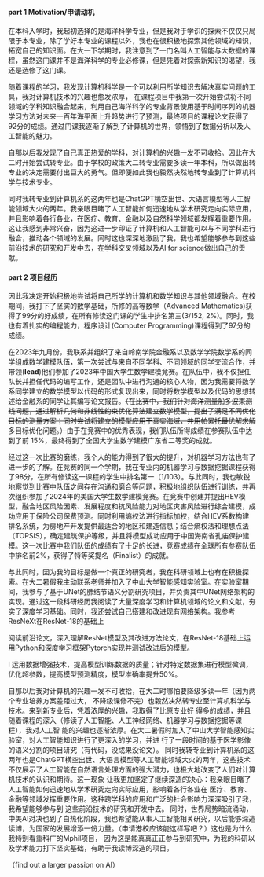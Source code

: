 #### part 1 Motivation/申请动机

在本科⼊学时，我起初选择的是海洋科学专业，但是我对于学识的探索不仅仅只局限于本专业，除了学好本专业的课程以外，我也在很积极地探索其他领域的知识，拓宽自己的知识面。在大一下学期时，我注意到了一门名叫人工智能与大数据的课程，虽然这门课并不是海洋科学的专业必修课，但是凭着对探索新知识的渴望，我还是选修了这门课。

随着课程的学习，我发现计算机科学是一个可以利用所学知识去解决真实问题的工具，我对计算机技术的兴趣也愈发浓厚， 在课程项目中我第一次开始尝试将不同领域的学科知识融合起来，利用⾃⼰海洋科学的专业背景使用基于时间序列的机器学习方法对未来⼀百年海平⾯上升趋势进行了预测，最终项目的课程论文获得了92分的成绩。通过门课我逐渐了解到了计算机的世界，领悟到了数据分析以及⼈⼯智能的魅力。

 ⾃那以后我发现了自己真正热爱的学科，对计算机的兴趣⼀发不可收拾。因此在大二时开始尝试转专业。由于学校的政策大二转专业需要多读一年本科，所以做出转专业的决定需要付出巨大的勇气。但即便如此我也毅然决然地转专业到了计算机科学与技术专业。

同时我转专业到计算机系的这两年也是ChatGPT横空出世、⼤语⾔模型等⼈⼯智能领域⼤⽕的两年。我亲眼⽬睹了⼈⼯智能如何迅速地从学术研究⾛向实际应⽤，并且影响着各行各业，在医疗、教育、⾦融以及自然科学领域都发挥着重要作⽤。这让我感到非常兴奋，因为这进一步印证了计算机和人工智能可以与不同学科进行融合，推动各个领域的发展。同时这也深深地激励了我，我也希望能够参与到这些前沿技术的研究和开发中去，在学科交叉领域以及AI for science做出自己的贡献。

#### part 2 项目经历

因此我决定开始积极地尝试将自己所学的计算机和数学知识与其他领域融合。在校期间，我打下了坚实的数学基础，所修的高等数学（Advanced Mathematics)获得了99分的好成绩，在所有修读这门课的学生中排名第三(3/152, 2%)。同时，我也有着扎实的编程能力，程序设计(Computer Programming)课程得到了97分的成绩。

在2023年九月份，我联系并组织了来自岭南学院金融系以及数学学院数学系的同学组成数学建模队伍，第一次尝试与来自不同学科、不同领域的同学交流合作，并带领(**lead**)他们参加了2023年中国大学生数学建模竞赛。在队伍中，我不仅担任队长并担任代码的编写工作，还是团队中进行沟通的核心人物，因为我需要将数学系同学建立的数学模型以代码的形式复现出来，同时将数学模型以及代码的思想转述给金融系的同学让其编写论文报告。~~（在比赛中，我们针对海洋测量船多波束测线问题，通过解析几何和非线性约束优化算法建立数学模型，提出了满足不同优化目标的测量方案；同时尝试将建立的模型应用于真实海域，并用帕累托最优解求解多目标优化问题。）~~由于在竞赛中的优秀表现，我们队伍所得成绩在参赛队伍中达到了前 15%，最终得到了全国大学生数学建模广东省二等奖的成就。

经过这一次比赛的磨练，我个人的能力得到了很大的提升，对机器学习方法也有了进一步的了解。在竞赛的同一个学期，我在专业内的机器学习与数据挖掘课程获得了98分，在所有修读这一课程的学生中排名第一（1/103）。与此同时，我也敏锐地察觉到比赛中队伍之间存在沟通和磨合等问题，积极地组织队伍进行训练，并再次组织参加了2024年的美国大学生数学建模竞赛。在竞赛中创建并提出HEV模型，融合地区风险因素、发展程度和抗风险能力对地区灾害风险进行综合建模，成功应用于保险公司保费预测。同时利用熵权法进行指标加权，结合HEV系数构建排名系统，为房地产开发提供最适合的地区和建造信息；结合熵权法和理想点法（TOPSIS），确定建筑保护等级，并且将模型成功应用于中国海南省孔庙保护建模。这一次比赛中我们队伍的成绩有了十足的长进，竞赛成绩在全球所有参赛队伍中排名前2%，获得了特等奖提名（Finalist）的成就。

与此同时，因为我的目标是做一个真正的研究者，我在科研领域上也有在积极探索。在大二暑假我主动联系老师并加入了中山大学智能感知实验室。在实验室期间，我参与了基于UNet的肺结节语义分割研究项目，并负责其中UNet网络架构的实现。通过这一段科研经历我阅读了大量深度学习和计算机领域的论文和文献，夯实了深度学习基础。同时，我还尝试自己搭建和改进现有网络架构。我参考ResNeXt在ResNet-18的基础上



阅读前沿论文，深入理解ResNet模型及其改进方法论文，在ResNet-18基础上运用Python和深度学习框架Pytorch实现并测试改进后的模型。

l  运用数据增强技术，提高模型训练数据的质量；针对特定数据集进行模型微调，优化超参数，提高模型预测精度，模型准确率提升50%。





 ⾃那以后我对计算机的兴趣⼀发不可收拾，在⼤⼆时哪怕要降级多读⼀年（因为两个专业培养⽅案差距过⼤， 不降级课修不完）也毅然决然转专业⾄计算机科学与技术。来到新专业后，凭着浓厚的兴趣，我取得了⽐原专业好 得多的成绩，并且随着课程的深⼊（修读了⼈⼯智能、⼈⼯神经⽹络、机器学习与数据挖掘等课程），我对⼈⼯智 能的兴趣也逐渐浓厚。在⼤⼆暑假时加⼊了中⼭⼤学智能感知实验室，对⼈⼯智能知识进⾏了更深⼊的学习，并进 ⾏了⼀段时间的基于医学影像的语义分割的项⽬研究（有代码，没成果没论⽂）。 同时我转专业到计算机系的这两年也是ChatGPT横空出世、⼤语⾔模型等⼈⼯智能领域⼤⽕的两年，这些技术 不仅展示了⼈⼯智能在⾃然语⾔处理⽅⾯的强⼤潜⼒，也极⼤地改变了⼈们对计算机技术的认识和期待。这⼀现象 让我更加坚定了继续深造的决⼼：我亲眼⽬睹了⼈⼯智能如何迅速地从学术研究⾛向实际应⽤，影响着各⾏各业在 医疗、教育、⾦融等领域发挥重要作⽤。这种跨学科的应⽤和⼴泛的社会影响⼒深深吸引了我，我希望能够参与到 这些前沿技术的研究和开发中去。 同时，世界局势暗流涌动，中美AI对决也到了⽩热化阶段，我也希望能从事⼈⼯智能相关研究，以后能够深造 读博，为国家的发展增添⼀份⼒量。（申请港校应该能这样写吧？）这也是为什么我特别看重科⼴的Mphil项⽬， 因为这是能真真正正参与到研究中，为我的科研以及学术能⼒打下坚实基础，有助于我读博深造的项⽬。

（find out a larger passion on AI）
